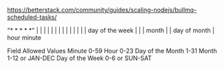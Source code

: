 https://betterstack.com/community/guides/scaling-nodejs/bullmq-scheduled-tasks/

"* * * * *"
 | | | | |
 | | | | |
 | | | | day of the week
 | | | month
 | | day of month
 | hour
 minute



Field	Allowed Values
Minute	0-59
Hour	0-23
Day of the Month	1-31
Month	1-12 or JAN-DEC
Day of the Week	0-6 or SUN-SAT